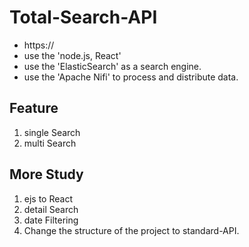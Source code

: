 # Total-Search-API
* https://
* use the 'node.js, React'
* use the 'ElasticSearch' as a search engine.
* use the 'Apache Nifi' to process and distribute data.

## Feature
1. single Search
2. multi Search

## More Study
1. ejs to React
2. detail Search
3. date Filtering
4. Change the structure of the project to standard-API.